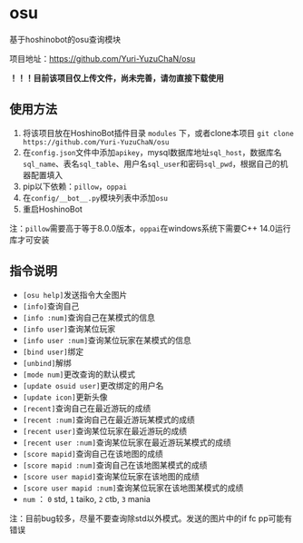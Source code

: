 #	osu

基于hoshinobot的osu查询模块

项目地址：https://github.com/Yuri-YuzuChaN/osu

**！！！目前该项目仅上传文件，尚未完善，请勿直接下载使用**

##	使用方法

1. 将该项目放在HoshinoBot插件目录 `modules` 下，或者clone本项目 `git clone https://github.com/Yuri-YuzuChaN/osu`
2. 在`config.json`文件中添加`apikey`，mysql数据库地址`sql_host`，数据库名`sql_name`、表名`sql_table`、用户名`sql_user`和密码`sql_pwd`，根据自己的机器配置填入
3. pip以下依赖：`pillow`，`oppai`
4. 在`config/__bot__.py`模块列表中添加`osu`
5. 重启HoshinoBot

注：`pillow`需要高于等于8.0.0版本，`oppai`在windows系统下需要C++ 14.0运行库才可安装

## 指令说明

- `[osu help]`发送指令大全图片
- `[info]`查询自己
- `[info :num]`查询自己在某模式的信息
- `[info user]`查询某位玩家
- `[info user :num]`查询某位玩家在某模式的信息
- `[bind user]`绑定
- `[unbind]`解绑
- `[mode num]`更改查询的默认模式
- `[update osuid user]`更改绑定的用户名
- `[update icon]`更新头像
- `[recent]`查询自己在最近游玩的成绩
- `[recent :num]`查询自己在最近游玩某模式的成绩
- `[recent user]`查询某位玩家在最近游玩的成绩
- `[recent user :num]`查询某位玩家在最近游玩某模式的成绩
- `[score mapid]`查询自己在该地图的成绩
- `[score mapid :num]`查询自己在该地图某模式的成绩
- `[score user mapid]`查询某位玩家在该地图的成绩
- `[score user mapid :num]`查询某位玩家在该地图某模式的成绩
- `num` ： `0` std, `1` taiko, `2` ctb, `3` mania

注：目前bug较多，尽量不要查询除std以外模式。发送的图片中的if fc pp可能有错误
